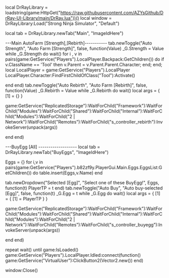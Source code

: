 local DrRayLibrary = loadstring(game:HttpGet("https://raw.githubusercontent.com/AZYsGithub/DrRay-UI-Library/main/DrRay.lua"))()
local window = DrRayLibrary:Load("Strong Ninja Simulator", "Default")

local tab = DrRayLibrary.newTab("Main", "ImageIdHere")

---Main AutoFarm [Strength],[Rebirth]-----------
tab.newToggle("Auto Strength", "Auto Farm [Strength]", false, function(Value)
_G.Strength = Value
while _G.Strength do wait()
for i , v in pairs(game:GetService("Players").LocalPlayer.Backpack:GetChildren()) do
if v.ClassName == 'Tool' then
v.Parent = v.Parent.Parent.Character;
end;
end;
local LocalPlayer = game:GetService("Players").LocalPlayer
LocalPlayer.Character:FindFirstChildOfClass("Tool"):Activate()

end
end)
tab.newToggle("Auto Rebirth", "Auto Farm [Rebirth]", false, function(Value)
_G.Rebirth = Value
while _G.Rebirth do wait()
local args = {
[1] = {}
}

game:GetService("ReplicatedStorage"):WaitForChild("Framework"):WaitForChild("Modules"):WaitForChild("Shared"):WaitForChild("Internal"):WaitForChild("Modules"):WaitForChild("2 | Network"):WaitForChild("Remotes"):WaitForChild("s_controller_rebirth"):InvokeServer(unpack(args))

end
end)

---BuyEgg [All] -------------------
local tab = DrRayLibrary.newTab("BuyEggs", "ImageIdHere")

Eggs = {}
for i,v in pairs(game:GetService("Players").b82zf9y.PlayerGui.Main.Eggs.EggsList:GetChildren()) do
    table.insert(Eggs,v.Name) 
end

tab.newDropdown("Selected [Egg]", "Select one of these BuyEgg!", Eggs, function(t)
    PlayerTP = t
end)
tab.newToggle("Auto Buy", "Auto buy-selected [Egg]", false, function(t)
_G.Egg = t
while _G.Egg do wait()
local args = {
[1] = {
[1] = PlayerTP
}
}

game:GetService("ReplicatedStorage"):WaitForChild("Framework"):WaitForChild("Modules"):WaitForChild("Shared"):WaitForChild("Internal"):WaitForChild("Modules"):WaitForChild("2 | Network"):WaitForChild("Remotes"):WaitForChild("s_controller_buyegg"):InvokeServer(unpack(args))

end
end)

repeat wait() until game:IsLoaded()
game:GetService("Players").LocalPlayer.Idled:connect(function()
game:GetService("VirtualUser"):ClickButton2(Vector2.new())
end)

window:Close()
